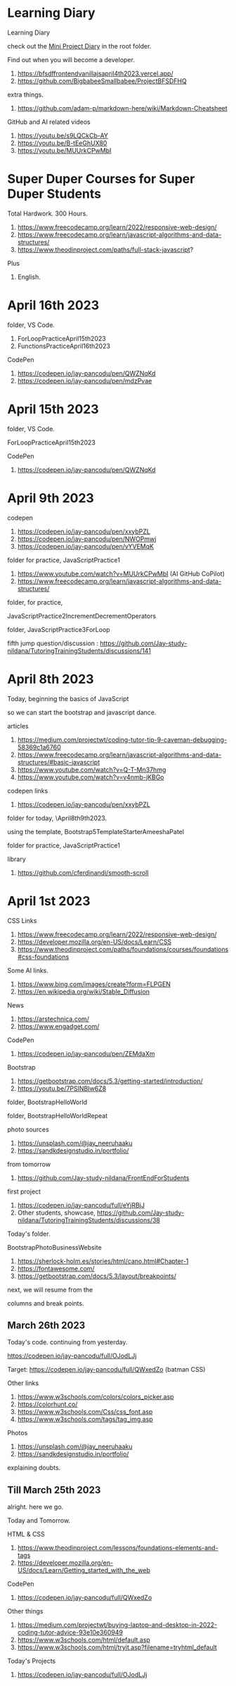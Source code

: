 # Learning Diary

Learning Diary

check out the [Mini Project Diary](https://github.com/Jay-study-nildana/TutoringTrainingStudents/blob/main/MiniProjectsDiary.md) in the root folder.

Find out when you will become a developer. 

1. https://bfsdffrontendvanillajsapril4th2023.vercel.app/
1. https://github.com/BigbabeeSmallbabee/ProjectBFSDFHQ

extra things.

1. https://github.com/adam-p/markdown-here/wiki/Markdown-Cheatsheet

GitHub and AI related videos

1. https://youtu.be/s9LQCkCb-AY
1. https://youtu.be/B-tEeGhUX80
1. https://youtu.be/MUUrkCPwMbI

# Super Duper Courses for Super Duper Students

Total Hardwork. 300 Hours.

1. https://www.freecodecamp.org/learn/2022/responsive-web-design/
1. https://www.freecodecamp.org/learn/javascript-algorithms-and-data-structures/
1. https://www.theodinproject.com/paths/full-stack-javascript?

Plus 

1. English. 

# April 16th 2023

folder, VS Code.

1. ForLoopPracticeApril15th2023
1. FunctionsPracticeApril16th2023

CodePen

1. https://codepen.io/jay-pancodu/pen/QWZNqKd
1. https://codepen.io/jay-pancodu/pen/mdzPvae


# April 15th 2023

folder, VS Code.

ForLoopPracticeApril15th2023

CodePen

1. https://codepen.io/jay-pancodu/pen/QWZNqKd



# April 9th 2023

codepen

1. https://codepen.io/jay-pancodu/pen/xxybPZL
1. https://codepen.io/jay-pancodu/pen/NWOPmwj
1. https://codepen.io/jay-pancodu/pen/vYVEMqK

folder for practice, JavaScriptPractice1

1. https://www.youtube.com/watch?v=MUUrkCPwMbI (AI GitHub CoPilot)
1. https://www.freecodecamp.org/learn/javascript-algorithms-and-data-structures/

folder, for practice, 

JavaScriptPractice2IncrementDecrementOperators

folder, JavaScriptPractice3ForLoop

fifth jump question/discussion : https://github.com/Jay-study-nildana/TutoringTrainingStudents/discussions/141



# April 8th 2023

Today, beginning the basics of JavaScript

so we can start the bootstrap and javascript dance.

articles

1. https://medium.com/projectwt/coding-tutor-tip-9-caveman-debugging-58369c1a6760
1. https://www.freecodecamp.org/learn/javascript-algorithms-and-data-structures/#basic-javascript
1. https://www.youtube.com/watch?v=Q-T-Mn37hmg
1. https://www.youtube.com/watch?v=v4nmb-jKBGo

codepen links

1. https://codepen.io/jay-pancodu/pen/xxybPZL

folder for today, \April8th9th2023.

using the template, Bootstrap5TemplateStarterAmeeshaPatel

folder for practice, JavaScriptPractice1

library 

1. https://github.com/cferdinandi/smooth-scroll

# April 1st 2023

CSS Links

1. https://www.freecodecamp.org/learn/2022/responsive-web-design/
1. https://developer.mozilla.org/en-US/docs/Learn/CSS
1. https://www.theodinproject.com/paths/foundations/courses/foundations#css-foundations

Some AI links.

1. https://www.bing.com/images/create?form=FLPGEN
1. https://en.wikipedia.org/wiki/Stable_Diffusion

News 

1. https://arstechnica.com/
1. https://www.engadget.com/

CodePen

1. https://codepen.io/jay-pancodu/pen/ZEMdaXm

Bootstrap

1. https://getbootstrap.com/docs/5.3/getting-started/introduction/
1. https://youtu.be/7PSINBIw6Z8

folder, BootstrapHelloWorld

folder, BootstrapHelloWorldRepeat

photo sources

1. https://unsplash.com/@jay_neeruhaaku
1. https://sandkdesignstudio.in/portfolio/

from tomorrow

1. https://github.com/Jay-study-nildana/FrontEndForStudents

first project

1. https://codepen.io/jay-pancodu/full/eYjRBjJ
1. Other students, showcase, https://github.com/Jay-study-nildana/TutoringTrainingStudents/discussions/38

Today's folder.

BootstrapPhotoBusinessWebsite

1. https://sherlock-holm.es/stories/html/cano.html#Chapter-1
1. https://fontawesome.com/
1. https://getbootstrap.com/docs/5.3/layout/breakpoints/

next, we will resume from the 

<section id="home">
columns and break points.


# March 26th 2023

Today's code. continuing from yesterday.

https://codepen.io/jay-pancodu/full/OJodLJj

Target: https://codepen.io/jay-pancodu/full/QWxedZo (batman CSS)

Other links

1. https://www.w3schools.com/colors/colors_picker.asp
1. https://colorhunt.co/
1. https://www.w3schools.com/Css/css_font.asp
1. https://www.w3schools.com/tags/tag_img.asp

Photos

1. https://unsplash.com/@jay_neeruhaaku
1. https://sandkdesignstudio.in/portfolio/


explaining doubts. 



# Till March 25th 2023

alright. here we go. 

Today and Tomorrow.

HTML & CSS

1. https://www.theodinproject.com/lessons/foundations-elements-and-tags
1. https://developer.mozilla.org/en-US/docs/Learn/Getting_started_with_the_web

CodePen

1. https://codepen.io/jay-pancodu/full/QWxedZo


Other things

1. https://medium.com/projectwt/buying-laptop-and-desktop-in-2022-coding-tutor-advice-93e10e360949
1. https://www.w3schools.com/html/default.asp
1. https://www.w3schools.com/html/tryit.asp?filename=tryhtml_default

Today's Projects

1. https://codepen.io/jay-pancodu/full/OJodLJj
